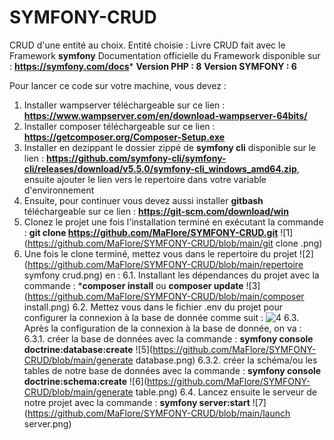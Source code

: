 # SYMFONY-CRUD
CRUD d'une entité au choix. Entité choisie : Livre
CRUD fait avec le Framework **symfony**
Documentation officielle du Framework disponible sur : **https://symfony.com/docs***
**Version PHP : 8**
**Version SYMFONY : 6**

Pour lancer ce code sur votre machine, vous devez :
1. Installer wampserver téléchargeable sur ce lien : **https://www.wampserver.com/en/download-wampserver-64bits/**
2. Installer composer téléchargeable sur ce lien : **https://getcomposer.org/Composer-Setup.exe**
3. Installer en dezippant le dossier zippé de **symfony cli** disponible sur le lien : **https://github.com/symfony-cli/symfony-cli/releases/download/v5.5.0/symfony-cli_windows_amd64.zip**, ensuite ajouter le lien vers le repertoire dans votre variable d'environnement
4. Ensuite, pour continuer vous devez aussi installer **gitbash** téléchargeable sur ce lien : **https://git-scm.com/download/win**
5. Clonez le projet une fois l'installation terminé en exécutant la commande : **git clone https://github.com/MaFlore/SYMFONY-CRUD.git** ![1](https://github.com/MaFlore/SYMFONY-CRUD/blob/main/git clone .png)
6. Une fois le clone terminé, mettez vous dans le repertoire du projet ![2](https://github.com/MaFlore/SYMFONY-CRUD/blob/main/repertoire symfony crud.png) en :
    6.1. Installant les dépendances du projet avec la commande : ***composer install** ou **composer update** ![3](https://github.com/MaFlore/SYMFONY-CRUD/blob/main/composer install.png)
    6.2. Mettez vous dans le fichier .env du projet pour configurer la connexion à la base de donnée comme suit : ![4](https://github.com/MaFlore/SYMFONY-CRUD/blob/main/env.png)
    6.3. Après la configuration de la connexion à la base de donnée, on va :
        6.3.1. créer la base de données avec la commande : **symfony console doctrine:database:create** ![5](https://github.com/MaFlore/SYMFONY-CRUD/blob/main/generate database.png)
        6.3.2. créer la schéma/ou les tables de notre base de données avec la commande : **symfony console doctrine:schema:create** ![6](https://github.com/MaFlore/SYMFONY-CRUD/blob/main/generate table.png)
    6.4. Lancez ensuite le serveur de notre projet avec la commande : **symfony server:start** ![7](https://github.com/MaFlore/SYMFONY-CRUD/blob/main/launch server.png)